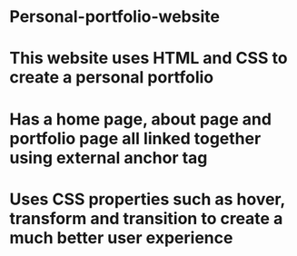 # Personal-portfolio-website
# This website uses HTML and CSS to create a personal portfolio
# Has a home page, about page and portfolio page all linked together using external anchor tag
# Uses CSS properties such as hover, transform and transition to create a much better user experience
